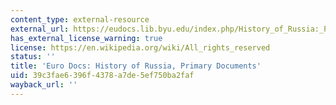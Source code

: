 ```yaml
---
content_type: external-resource
external_url: https://eudocs.lib.byu.edu/index.php/History_of_Russia:_Primary_Documents
has_external_license_warning: true
license: https://en.wikipedia.org/wiki/All_rights_reserved
status: ''
title: 'Euro Docs: History of Russia, Primary Documents'
uid: 39c3fae6-396f-4378-a7de-5ef750ba2faf
wayback_url: ''
---
```

